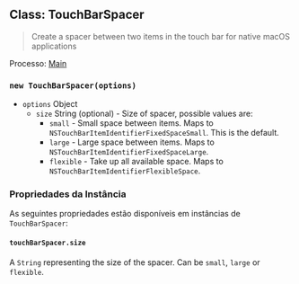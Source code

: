 ## Class: TouchBarSpacer

> Create a spacer between two items in the touch bar for native macOS applications

Processo: [Main](../glossary.md#main-process)

### `new TouchBarSpacer(options)`

* `options` Object
  * `size` String (optional) - Size of spacer, possible values are:
    * `small` - Small space between items. Maps to `NSTouchBarItemIdentifierFixedSpaceSmall`. This is the default.
    * `large` - Large space between items. Maps to `NSTouchBarItemIdentifierFixedSpaceLarge`.
    * `flexible` - Take up all available space. Maps to `NSTouchBarItemIdentifierFlexibleSpace`.

### Propriedades da Instância

As seguintes propriedades estão disponíveis em instâncias de `TouchBarSpacer`:

#### `touchBarSpacer.size`

A `String` representing the size of the spacer.  Can be `small`, `large` or `flexible`.
